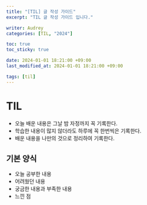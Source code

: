 ```yaml
---
title: "[TIL] 글 작성 가이드"
excerpt: "TIL 글 작성 가이드 입니다."

writer: Audrey
categories: [TIL, "2024"]

toc: true
toc_sticky: true

date: 2024-01-01 18:21:00 +09:00
last_modified_at: 2024-01-01 18:21:00 +09:00

tags: [til]
---
```


# TIL
- 오늘 배운 내용은 그날 밤 자정까지 꼭 기록한다.
- 학습한 내용이 많지 않더라도 하루에 꼭 한번씩은 기록한다.
- 배운 내용을 나만의 것으로 정리하여 기록한다.

## 기본 양식
- 오늘 공부한 내용
- 어려웠던 내용
- 궁금한 내용과 부족한 내용
- 느낀 점